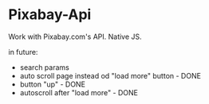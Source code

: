 # Pixabay-Api
Work with Pixabay.com's API. Native JS.

in future:
  - search params
  - auto scroll page instead od "load more" button - DONE
  - button "up" - DONE
  - autoscroll after "load more" - DONE

